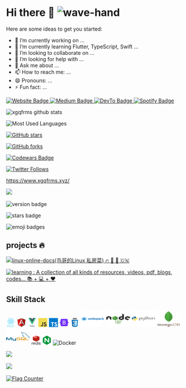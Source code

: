 # Hi there 👋 <span><img src="https://cdn.xgqfrms.xyz/images/wave-hand.gif" alt="wave-hand" /></span>

Here are some ideas to get you started:

- 🔭 I’m currently working on ...
- 🌱 I’m currently learning Flutter, TypeScript, Swift ...
- 👯 I’m looking to collaborate on ...
- 🤔 I’m looking for help with ...
- 💬 Ask me about ...
- 📫 How to reach me: ...
- 😄 Pronouns: ...
- ⚡ Fun fact: ...

<a href="https://xgqfrms.xyz">
  <img src="https://img.shields.io/badge/-xgqfrms-4E69C8?style=flat-square&amp;labelColor=4E69C8&amp;logo=Firefox&amp;link=https://xgqfrms.xyz" alt="Website Badge">
</a>
<a href="https://medium.com/@xgqfrms">
  <img src="https://img.shields.io/badge/-@xgqfrms-14c767?style=flat-square&amp;labelColor=14c767&amp;logo=Medium&amp;link=https://medium.com/@xgqfrms" alt="Medium Badge">
</a>
<a href="https://dev.to/xgqfrms">
  <img src="https://img.shields.io/badge/-@xgqfrms-0A0A0A?style=flat-square&amp;labelColor=0A0A0A&amp;logo=dev.to&amp;link=https://dev.to/xgqfrms" alt="DevTo Badge">
</a>
<a href="https://open.spotify.com/user/xgqfrms-id">
  <img src="https://img.shields.io/badge/-@xgqfrms-1ED760?style=flat-square&amp;labelColor=000000&amp;logo=Spotify&amp;link=https://open.spotify.com/user/xgqfrms-id" alt="Spotify Badge">
</a>

<!--
<a href="https://www.linkedin.com/in/xgqfrms/">
  <img src="https://img.shields.io/badge/-@xgqfrms-0077B5?style=flat-square&amp;labelColor=0077B5&amp;logo=LinkedIn&amp;link=https://www.linkedin.com/in/xgqfrms/" alt="LinkedIn Badge">
</a>
-->
<!--
<img align="right" src="https://media1.giphy.com/media/13HgwGsXF0aiGY/giphy.gif" />
-->


![xgqfrms github stats](https://github-readme-stats.vercel.app/api?username=xgqfrms&show_icons=true)

![Most Used Languages](https://github-readme-stats.vercel.app/api/top-langs/?username=xgqfrms)

[![GitHub stars](https://img.shields.io/github/stars/xgqfrms/cdn.svg?style=social)](https://github.com/xgqfrms/xgqfrms/stargazers)

[![GitHub forks](https://img.shields.io/github/forks/xgqfrms/cdn.svg?style=social)](https://github.com/xgqfrms/xgqfrms/network/members)

[![Codewars Badge](https://www.codewars.com/users/xgqfrms/badges/micro)](https://www.codewars.com/users/xgqfrms)

[![Twitter Follows](https://img.shields.io/twitter/follow/xgqfrms?label=Follow&amp;style=social)](https://twitter.com/xgqfrms)

https://www.xgqfrms.xyz/


![](https://img.shields.io/badge/coverage-100%25-brightgreen)

![version badge](https://img.shields.io/badge/version-1.1.1-brightgreen)

![stars badge](https://img.shields.io/badge/stars-★★★★★-brightgreen)

<!-- ★★★★☆ -->

![emoji badges](https://img.shields.io/badge/👻✅🎉🔥🎯🕵💻🌈🚀-emoji_badges-brightgreen)

## projects 🔥


[![linux-online-docs(鸟哥的Linux 私房菜) 🔥 🚀 🎉 🇨🇳](https://github-readme-stats-seven-gilt.vercel.app/api/pin/?username=xgqfrms&repo=linux-online-docs)](https://linux.xgqfrms.xyz)

<!--
[![🚀 ✈️ 🚄 CDN for everyone who wants to speed his website freely😄](https://github-readme-stats-seven-gilt.vercel.app/api/pin/?username=xgqfrms&repo=cdn)](https:///cdn.xgqfrms.xyz)
-->

[![learning : A collection of all kinds of resources, videos, pdf, blogs, codes... 📚 + 💻 + ❤](https://github-readme-stats-seven-gilt.vercel.app/api/pin/?username=xgqfrms&repo=learning)](https://learning.xgqfrms.xyz)




<h2>Skill Stack</h2>
<p align="left">
  <img src="https://raw.githubusercontent.com/devicons/devicon/master/icons/react/react-original-wordmark.svg" alt="react" width="25" height="25" />
  <img src="https://raw.githubusercontent.com/devicons/devicon/master/icons/angularjs/angularjs-original.svg" alt="angular-js" width="25" height="25" />
  <img src="https://raw.githubusercontent.com/devicons/devicon/master/icons/vuejs/vuejs-original-wordmark.svg" alt="vue" width="25" height="25" />
  <img src="https://raw.githubusercontent.com/devicons/devicon/master/icons/javascript/javascript-original.svg" alt="javascript" width="25" height="25" />
  <img src="https://raw.githubusercontent.com/devicons/devicon/master/icons/typescript/typescript-original.svg" alt="typescript" width="25" height="25" />
  <img src="https://raw.githubusercontent.com/devicons/devicon/master/icons/bootstrap/bootstrap-plain.svg" alt="bootstrap" width="25" height="25" />
  <img src="https://raw.githubusercontent.com/devicons/devicon/master/icons/css3/css3-original-wordmark.svg" alt="css3" width="25" height="25" />
  <img src="https://raw.githubusercontent.com/devicons/devicon/master/icons/webpack/webpack-original-wordmark.svg" alt="gulp" width="65" height="45" />
  <img src="https://raw.githubusercontent.com/devicons/devicon/master/icons/nodejs/nodejs-original-wordmark.svg" alt="nodejs" width="65" height="45" />
  <img src="https://raw.githubusercontent.com/devicons/devicon/master/icons/python/python-original-wordmark.svg" alt="python" width="65" height="45" />
  <img src="https://raw.githubusercontent.com/devicons/devicon/master/icons/mongodb/mongodb-original-wordmark.svg" alt="mongodb" width="65" height="45" />
  <img src="https://raw.githubusercontent.com/devicons/devicon/master/icons/mysql/mysql-original-wordmark.svg" alt="mysql" width="65" height="45" />
  <img src="https://raw.githubusercontent.com/devicons/devicon/master/icons/redis/redis-original-wordmark.svg" alt="redis" width="25" height="25" />
  <img src="https://raw.githubusercontent.com/devicons/devicon/master/icons/nginx/nginx-original.svg" alt="nginx" width="25" height="25" />
  <img src="https://devicons.github.io/devicon/devicon.git/icons/docker/docker-original-wordmark.svg" alt="Docker" width="25" height="25" />
</p>
<!--

<h2>Skill Stack</h2>
<p align="left">
  <img src="https://raw.githubusercontent.com/devicons/devicon/master/icons/react/react-original-wordmark.svg" alt="react" width="25" height="25" />
  <img src="https://raw.githubusercontent.com/devicons/devicon/master/icons/angularjs/angularjs-original.svg" alt="angular-js" width="25" height="25" />
  <img src="https://raw.githubusercontent.com/devicons/devicon/master/icons/vuejs/vuejs-original-wordmark.svg" alt="vue" width="25" height="25" />
  <img src="https://raw.githubusercontent.com/devicons/devicon/master/icons/bootstrap/bootstrap-plain.svg" alt="bootstrap" width="25" height="25" />
  <img src="https://raw.githubusercontent.com/devicons/devicon/master/icons/css3/css3-original-wordmark.svg" alt="css3" width="25" height="25" />
  <img src="https://raw.githubusercontent.com/devicons/devicon/master/icons/gulp/gulp-plain.svg" alt="gulp" width="25" height="25" />
  <img src="https://raw.githubusercontent.com/devicons/devicon/master/icons/java/java-original-wordmark.svg" alt="java" width="25" height="25" />
  <img src="https://raw.githubusercontent.com/devicons/devicon/master/icons/javascript/javascript-original.svg" alt="javascript" width="25" height="25" />
  <img src="https://raw.githubusercontent.com/devicons/devicon/master/icons/typescript/typescript-original.svg" alt="typescript" width="25" height="25" />
  <img src="https://raw.githubusercontent.com/devicons/devicon/master/icons/dot-net/dot-net-original-wordmark.svg" alt=".NET" width="25" height="25" />
  <img src="https://raw.githubusercontent.com/devicons/devicon/master/icons/mongodb/mongodb-original-wordmark.svg" alt="mongodb" width="25" height="25" />
  <img src="https://raw.githubusercontent.com/devicons/devicon/master/icons/mysql/mysql-original-wordmark.svg" alt="mysql" width="25" height="25" />
  <img src="https://raw.githubusercontent.com/devicons/devicon/master/icons/redis/redis-original-wordmark.svg" alt="redis" width="25" height="25" />
  <img src="https://raw.githubusercontent.com/devicons/devicon/master/icons/nodejs/nodejs-original-wordmark.svg" alt="nodejs" width="25" height="25" />
  <img src="https://raw.githubusercontent.com/devicons/devicon/master/icons/python/python-original-wordmark.svg" alt="python" width="25" height="25" />
  <img src="https://raw.githubusercontent.com/devicons/devicon/master/icons/nginx/nginx-original.svg" alt="nginx" width="25" height="25" />
  <img src="https://raw.githubusercontent.com/devicons/devicon/master/icons/cucumber/cucumber-plain.svg" alt="cucumber" width="25" height="25" />
  <img src="https://raw.githubusercontent.com/devicons/devicon/master/icons/heroku/heroku-plain.svg" alt="heroku" width="25" height="25" />
  <img src="https://raw.githubusercontent.com/devicons/devicon/master/icons/travis/travis-plain.svg" alt="travis" width="25" height="25" />
  <img src="https://raw.githubusercontent.com/github/explore/80688e429a7d4ef2fca1e82350fe8e3517d3494d/topics/aws/aws.png" alt="aws" width="25" height="25" />
  <img src="https://www.vectorlogo.zone/logos/google_cloud/google_cloud-icon.svg" alt="gcp" width="25" height="25" />
  <img src="https://devicons.github.io/devicon/devicon.git/icons/docker/docker-original-wordmark.svg" alt="Docker" width="25" height="25" />
  <img src="https://www.vectorlogo.zone/logos/kubernetes/kubernetes-icon.svg" alt="Kubernetes" width="25" height="25" />
</p>

-->


<!--
**xgqfrms/xgqfrms** is a ✨ _special_ ✨ repository because its `README.md` (this file) appears on your GitHub profile.

Here are some ideas to get you started:

- 🔭 I’m currently working on ...
- 🌱 I’m currently learning ...
- 👯 I’m looking to collaborate on ...
- 🤔 I’m looking for help with ...
- 💬 Ask me about ...
- 📫 How to reach me: ...
- 😄 Pronouns: ...
- ⚡ Fun fact: ...
-->

![](https://komarev.com/ghpvc/?username=xgqfrms&color=ff69b4&label=PV)

![](https://visitor-badge.glitch.me/badge?page_id=xgqfrms)

<a href="https://info.flagcounter.com/woW7">
    <img src="https://s05.flagcounter.com/count2/woW7/bg_000000/txt_00ff00/border_FF00FF/columns_2/maxflags_10/viewers_0/labels_1/pageviews_1/flags_0/percent_1/" alt="Flag Counter" border="0">
</a>
